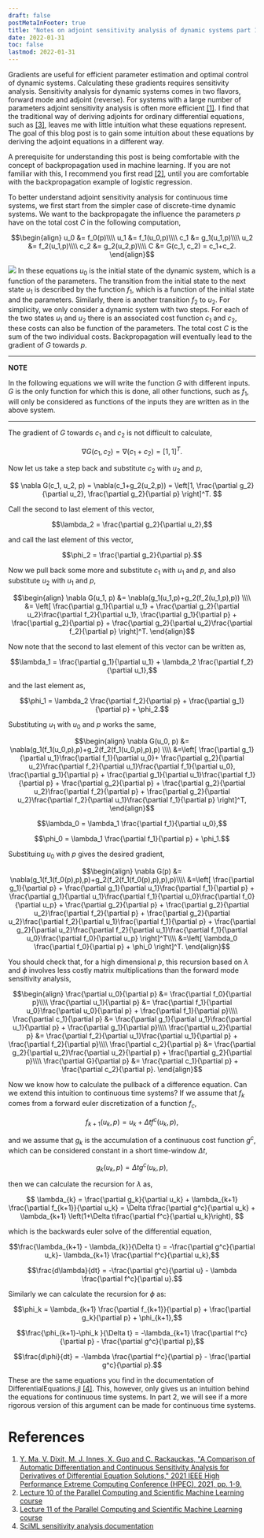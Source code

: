 ```yaml
---
draft: false
postMetaInFooter: true
title: "Notes on adjoint sensitivity analysis of dynamic systems part 1"
date: 2022-01-31
toc: false
lastmod: 2022-01-31
---
```

Gradients are useful for efficient parameter estimation and optimal control of dynamic systems.
Calculating these gradients requires sensitivity analysis.
Sensitivity analysis for dynamic systems comes in two flavors, forward mode and adjoint (reverse).
For systems with a large number of parameters adjoint sensitivity analysis is often more efficient
[[1]](https://ieeexplore.ieee.org/abstract/document/9622796).
I find that the traditional way of deriving adjoints for ordinary differential equations, such as [[3]](https://book.sciml.ai/lecture11/adjoints), leaves me with little intuition what these equations represent.
The goal of this blog post is to gain some intuition about these equations by deriving the adjoint equations in a different way.
<!--more-->
A prerequisite for understanding this post is being comfortable with the concept of backpropagation used in machine learning.
If you are not familiar with this, I recommend you first read
[[2]](https://book.sciml.ai/lecture10/estimation_identification),
until you are comfortable with the backpropagation example of logistic regression.

To better understand adjoint sensitivity analysis for continuous time systems, we first start from the simpler case of discrete-time dynamic systems.
We want to the backpropagate the influence the parameters $p$ have on the total cost $C$ in the following computation,

$$\begin{align}
    u_0 &= f_0(p)\\\\
    u_1 &= f_1(u_0,p)\\\\
    c_1 &= g_1(u_1,p)\\\\
    u_2 &= f_2(u_1,p)\\\\ 
    c_2 &= g_2(u_2,p)\\\\
    C   &= G(c_1, c_2) = c_1+c_2.
\end{align}$$

![](../figadjoint/dynsys.png)
In these equations $u_0$ is the initial state of the dynamic system, which is a function of the parameters. The transition from the initial state to the next state $u_1$ is described by the function $f_1$, which is a function of the initial state and the parameters. Similarly, there is another transition $f_2$ to $u_2$. For simplicity, we only consider a dynamic system with two steps. For each of the two states $u_1$ and $u_2$ there is an associated cost function $c_1$ and $c_2$, these costs can also be function of the parameters. The total cost $C$ is the sum of the two individual costs. Backpropagation will eventually lead to the gradient of $G$ towards $p$.

---
**NOTE**

In the following equations we will write the function $G$ with different inputs. $G$ is the only function for which this is done, all other functions, such as $f_1$, will only be considered as functions of the inputs they are written as in the above system.

---

The gradient of $G$ towards $c_1$ and $c_2$ is not difficult to calculate,

$$\nabla G(c_1, c_2) = \nabla(c_1+c_2) =  [1,1]^T.$$

Now let us take a step back and substitute $c_2$ with $u_2$ and $p$,

$$
    \nabla G(c_1, u_2, p) =
    \nabla(c_1+g_2(u_2,p)) =
    \left[1,
    \frac{\partial g_2}{\partial u_2},
    \frac{\partial g_2}{\partial p}
    \right]^T.
$$

Call the second to last element of this vector,

$$\lambda_2  = \frac{\partial g_2}{\partial u_2},$$

and call the last element of this vector,

$$\phi_2  = \frac{\partial g_2}{\partial p}.$$

Now we pull back some more and substitute $c_1$ with $u_1$ and $p$, and also substitute $u_2$ with $u_1$ and $p$,

$$\begin{align}
    \nabla G(u_1, p) &=
    \nabla(g_1(u_1,p)+g_2(f_2(u_1,p),p)) \\\\ 
    &= 
    \left[
    \frac{\partial g_1}{\partial u_1} + \frac{\partial g_2}{\partial u_2}\frac{\partial f_2}{\partial u_1},
    \frac{\partial g_1}{\partial p} + \frac{\partial g_2}{\partial p} + \frac{\partial g_2}{\partial u_2}\frac{\partial f_2}{\partial p}
    \right]^T.
\end{align}$$

Now note that the second to last element of this vector can be written as,

$$\lambda_1  = \frac{\partial g_1}{\partial u_1} + \lambda_2 \frac{\partial f_2}{\partial u_1},$$

and the last element as,

$$\phi_1  = \lambda_2 \frac{\partial f_2}{\partial p} +  \frac{\partial g_1}{\partial p} + \phi_2.$$

Substituting $u_1$ with $u_0$ and $p$ works the same,

$$\begin{align}
    \nabla G(u_0, p) &=
    \nabla(g_1(f_1(u_0,p),p)+g_2(f_2(f_1(u_0,p),p),p) \\\\
    &=\left[
    \frac{\partial g_1}{\partial u_1}\frac{\partial f_1}{\partial u_0}+
    \frac{\partial g_2}{\partial u_2}\frac{\partial f_2}{\partial u_1}\frac{\partial f_1}{\partial u_0},
    \frac{\partial g_1}{\partial p}
    + \frac{\partial g_1}{\partial u_1}\frac{\partial f_1}{\partial p}
    + \frac{\partial g_2}{\partial p}
    + \frac{\partial g_2}{\partial u_2}\frac{\partial f_2}{\partial p}
    + \frac{\partial g_2}{\partial u_2}\frac{\partial f_2}{\partial u_1}\frac{\partial f_1}{\partial p}
    \right]^T, 
\end{align}$$

$$\lambda_0  = \lambda_1 \frac{\partial f_1}{\partial u_0},$$

$$\phi_0  = \lambda_1 \frac{\partial f_1}{\partial p} + \phi_1.$$

Substituing $u_0$ with $p$ gives the desired gradient,

$$\begin{align}
    \nabla G(p) &=
    \nabla(g_1(f_1(f_0(p),p),p)+g_2(f_2(f_1(f_0(p),p),p),p)\\\\
    &=\left[
    \frac{\partial g_1}{\partial p}
    + \frac{\partial g_1}{\partial u_1}\frac{\partial f_1}{\partial p}
    + \frac{\partial g_1}{\partial u_1}\frac{\partial f_1}{\partial u_0}\frac{\partial f_0}{\partial u_p}
    + \frac{\partial g_2}{\partial p}
    + \frac{\partial g_2}{\partial u_2}\frac{\partial f_2}{\partial p}
    + \frac{\partial g_2}{\partial u_2}\frac{\partial f_2}{\partial u_1}\frac{\partial f_1}{\partial p}
    + \frac{\partial g_2}{\partial u_2}\frac{\partial f_2}{\partial u_1}\frac{\partial f_1}{\partial u_0}\frac{\partial f_0}{\partial u_p}
    \right]^T\\\\
    &=\left[
    \lambda_0 \frac{\partial f_0}{\partial p} + \phi_0 
    \right]^T.
\end{align}$$

You should check that, for a high dimensional $p$, this recursion based on $\lambda$ and $\phi$ involves less costly matrix multiplications than the forward mode sensitivity analysis,

$$\begin{align}
    \frac{\partial u_0}{\partial p} &= \frac{\partial f_0}{\partial p}\\\\
    \frac{\partial u_1}{\partial p} &= \frac{\partial f_1}{\partial u_0}\frac{\partial u_0}{\partial p} + \frac{\partial f_1}{\partial p}\\\\
    \frac{\partial c_1}{\partial p} &= \frac{\partial g_1}{\partial u_1}\frac{\partial u_1}{\partial p} + \frac{\partial g_1}{\partial p}\\\\
    \frac{\partial u_2}{\partial p} &= \frac{\partial f_2}{\partial u_1}\frac{\partial u_1}{\partial p} + \frac{\partial f_2}{\partial p}\\\\
    \frac{\partial c_2}{\partial p} &= \frac{\partial g_2}{\partial u_2}\frac{\partial u_2}{\partial p} + \frac{\partial g_2}{\partial p}\\\\
    \frac{\partial G}{\partial p} &= \frac{\partial c_1}{\partial p} + \frac{\partial c_2}{\partial p}.
\end{align}$$

Now we know how to calculate the pullback of a difference equation.
Can we extend this intuition to continuous time systems?
If we assume that $f_k$ comes from a forward euler discretization of a function $f_c$,

$$f_{k+1}(u_k,p) = u_k + \Delta t f^c(u_k,p),$$

and we assume that $g_k$ is the accumulation of a continuous cost function $g^c$,
which can be considered constant in a short time-window $\Delta t$,

$$g_k(u_k,p) = \Delta t g^c(u_k,p),$$

then we can calculate the recursion for $\lambda$ as,

$$
	\lambda_{k}  = \frac{\partial g_k}{\partial u_k} + \lambda_{k+1} \frac{\partial f_{k+1}}{\partial u_k}
	= \Delta t\frac{\partial g^c}{\partial u_k} + \lambda_{k+1} \left(1+\Delta t\frac{\partial f^c}{\partial u_k}\right),
$$

which is the backwards euler solve of the differential equation,

$$\frac{\lambda_{k+1} - \lambda_{k}}{\Delta t}  = -\frac{\partial g^c}{\partial u_k}- \lambda_{k+1} \frac{\partial f^c}{\partial u_k},$$

$$\frac{d\lambda}{dt}  = -\frac{\partial g^c}{\partial u} - \lambda \frac{\partial f^c}{\partial u}.$$

Similarly we can calculate the recursion for $\phi$ as:

$$\phi_k  = \lambda_{k+1} \frac{\partial f_{k+1}}{\partial p} + \frac{\partial g_k}{\partial p} + \phi_{k+1},$$

$$\frac{\phi_{k+1}-\phi_k }{\Delta t} = -\lambda_{k+1} \frac{\partial f^c}{\partial p} - \frac{\partial g^c}{\partial p},$$

$$\frac{d\phi}{dt}  = -\lambda \frac{\partial f^c}{\partial p} - \frac{\partial g^c}{\partial p}.$$

These are the same equations you find in the documentation of DifferentialEquations.jl [[4]](https://diffeq.sciml.ai/latest/extras/sensitivity_math/).
This, however, only gives us an intuition behind the equations for continuous time systems.
In part 2, we will see if a more rigorous version of this argument can be made for continuous time systems.
# References
1. [Y. Ma, V. Dixit, M. J. Innes, X. Guo and C. Rackauckas, "A Comparison of Automatic Differentiation and Continuous Sensitivity Analysis for Derivatives of Differential Equation Solutions," 2021 IEEE High Performance Extreme Computing Conference (HPEC), 2021, pp. 1-9. ](https://ieeexplore.ieee.org/abstract/document/9622796)
2. [Lecture 10 of the Parallel Computing and Scientific Machine Learning course](https://book.sciml.ai/lecture10/estimation_identification)
3. [Lecture 11 of the Parallel Computing and Scientific Machine Learning course](https://book.sciml.ai/lecture11/adjoints)
4. [SciML sensitivity analysis documentation](https://diffeq.sciml.ai/latest/extras/sensitivity_math/)
